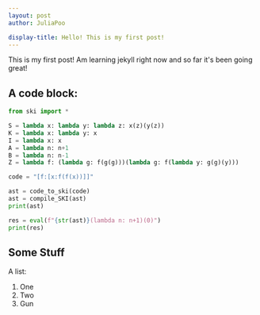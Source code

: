 ```yaml
---
layout: post
author: JuliaPoo

display-title: Hello! This is my first post!
---
```


This is my first post! Am learning jekyll right now and so far it's been going great!

## A code block:

```python
from ski import *

S = lambda x: lambda y: lambda z: x(z)(y(z))
K = lambda x: lambda y: x
I = lambda x: x
A = lambda n: n+1
B = lambda n: n-1
Z = lambda f: (lambda g: f(g(g)))(lambda g: f(lambda y: g(g)(y)))

code = "[f:[x:f(f(x))]]"

ast = code_to_ski(code)
ast = compile_SKI(ast)
print(ast)

res = eval(f"{str(ast)}(lambda n: n+1)(0)")
print(res)
```

## Some Stuff

A list:

1. One
2. Two
3. Gun

